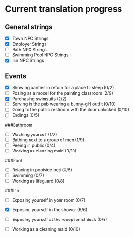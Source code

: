 Current translation progress
============================

General strings
---------------
  - [x] Town NPC Strings
  - [x] Employer Strings
  - [ ] Bath NPC Strings
  - [ ] Swimming Pool NPC Strings
  - [x] Inn NPC Strings

Events
------
  - [x] Showing panties in return for a place to sleep (0/2)
  - [ ] Posing as a model for the painting classroom (2/9)
  - [x] Purchasing swimsuits (2/2)
  - [ ] Serving in the pub wearing a bunny-girl outfit (0/10)
  - [ ] Going to the public restroom with the door unlocked (0/10)
  - [ ] Endings (0/5)

###Bathroom
  - [ ] Washing yourself (1/7)
  - [ ] Bathing next to a group of men (1/9)
  - [ ] Peeing in public (0/4)
  - [ ] Working as cleaning maid (3/10)
  
###Pool
  - [ ] Relaxing in poolside bed (0/5)
  - [ ] Swimming (0/7)
  - [ ] Working as lifeguard (0/8)
  
###Inn
  - [ ] Exposing yourself in your room (0/7)
  - [x] Exposing yourself in the shower (6/6)
  - [ ] Exposing yourself at the receptionist desk (0/5)
  - [ ] Working as a cleaning maid (0/10)

